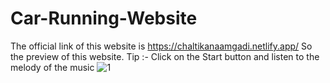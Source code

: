 # Car-Running-Website
The official link of this website is 
https://chaltikanaamgadi.netlify.app/
So the preview of this website.
Tip :- Click on the Start button and listen to the melody of the music
![1](https://user-images.githubusercontent.com/68191859/164974739-a33548b5-74a0-439e-847c-acd19c361212.JPG)
